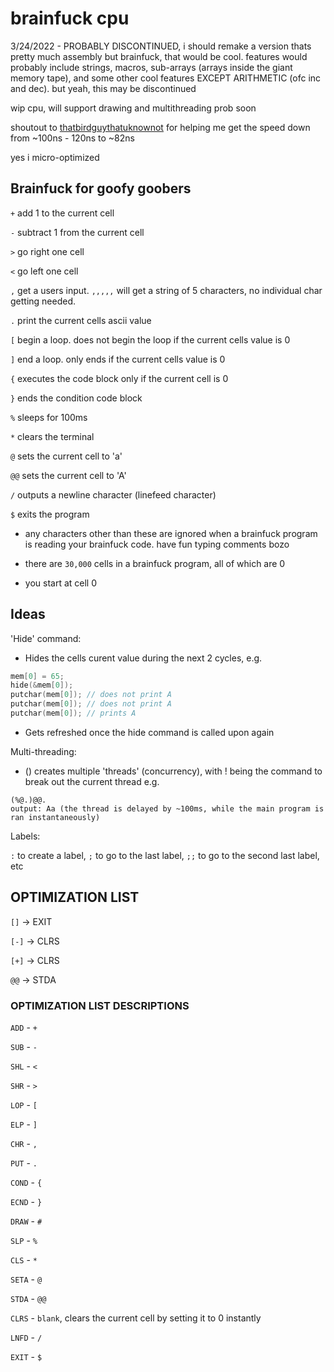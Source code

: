 # brainfuck cpu

3/24/2022 - PROBABLY DISCONTINUED, i should remake a version thats pretty much assembly but brainfuck, that would be cool. features would probably include strings, macros, sub-arrays (arrays inside the giant memory tape), and some other cool features EXCEPT ARITHMETIC (ofc inc and dec). but yeah, this may be discontinued

wip cpu, will support drawing and multithreading prob soon

shoutout to [thatbirdguythatuknownot](https://github.com/thatbirdguythatuknownot) for helping me get the speed down from ~100ns - 120ns to ~82ns

yes i micro-optimized

## Brainfuck for goofy goobers

`+` add 1 to the current cell

`-` subtract 1 from the current cell

`>` go right one cell

`<` go left one cell

`,` get a users input. `,,,,,` will get a string of 5 characters, no individual char getting needed.

`.` print the current cells ascii value

`[` begin a loop. does not begin the loop if the current cells value is 0

`]` end a loop. only ends if the current cells value is 0

`{` executes the code block only if the current cell is 0

`}` ends the condition code block

`%` sleeps for 100ms

`*` clears the terminal

`@` sets the current cell to 'a'

`@@` sets the current cell to 'A'

`/` outputs a newline character (linefeed character)

`$` exits the program

- any characters other than these are ignored when a brainfuck program is reading your brainfuck code. have fun typing comments bozo

- there are `30,000` cells in a brainfuck program, all of which are 0

- you start at cell 0

## Ideas

'Hide' command:

- Hides the cells curent value during the next 2 cycles, e.g.

```c
mem[0] = 65;
hide(&mem[0]);
putchar(mem[0]); // does not print A
putchar(mem[0]); // does not print A
putchar(mem[0]); // prints A
```

- Gets refreshed once the hide command is called upon again

Multi-threading:

- () creates multiple 'threads' (concurrency), with ! being the command to break out the current thread e.g.

```x86asm
(%@.)@@.
output: Aa (the thread is delayed by ~100ms, while the main program is ran instantaneously)
```

Labels:

`:` to create a label, `;` to go to the last label, `;;` to go to the second last label, etc

## OPTIMIZATION LIST

`[]` -> EXIT

`[-]` -> CLRS

`[+]` -> CLRS

`@@` -> STDA

### OPTIMIZATION LIST DESCRIPTIONS

`ADD` - `+`

`SUB` - `-`

`SHL` - `<`

`SHR` - `>`

`LOP` - `[`

`ELP` - `]`

`CHR` - `,`

`PUT` - `.`

`COND` - `{`

`ECND` - `}`

`DRAW` - `#`

`SLP` - `%`

`CLS` - `*`

`SETA` - `@`

`STDA` - `@@`

`CLRS` - `blank`, clears the current cell by setting it to 0 instantly

`LNFD` - `/`

`EXIT` - `$`
